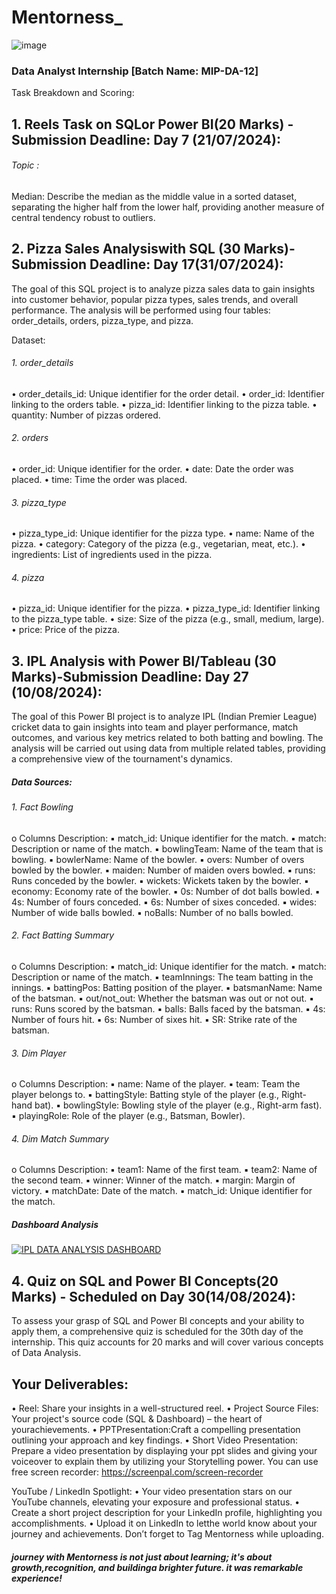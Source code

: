 # Mentorness_

![image](https://github.com/user-attachments/assets/8cc3be12-83a3-44dc-b598-a54211cfb919)

### Data Analyst Internship [Batch Name: MIP-DA-12]

Task Breakdown and Scoring:
## 1. Reels Task on SQLor Power BI(20 Marks) - Submission Deadline: Day 7 (21/07/2024):
 ###### Topic : 
 Median: Describe the median as the middle value in a sorted dataset, separating the higher half from the lower half, providing another measure of central tendency robust to outliers.
## 2. Pizza Sales Analysiswith SQL (30 Marks)- Submission Deadline: Day 17(31/07/2024):
The goal of this SQL project is to analyze pizza sales data to gain insights into customer behavior, popular pizza types, sales trends, and overall performance. The analysis will be performed using four tables: order_details, orders, pizza_type, and pizza.

Dataset:
###### 1. order_details
• order_details_id: Unique identifier for the order detail.
• order_id: Identifier linking to the orders table.
• pizza_id: Identifier linking to the pizza table.
• quantity: Number of pizzas ordered.
###### 2. orders
• order_id: Unique identifier for the order.
• date: Date the order was placed.
• time: Time the order was placed.
###### 3. pizza_type
• pizza_type_id: Unique identifier for the pizza type.
• name: Name of the pizza.
• category: Category of the pizza (e.g., vegetarian, meat, etc.).
• ingredients: List of ingredients used in the pizza.
###### 4. pizza
• pizza_id: Unique identifier for the pizza.
• pizza_type_id: Identifier linking to the pizza_type table.
• size: Size of the pizza (e.g., small, medium, large).
• price: Price of the pizza.

## 3. IPL Analysis with Power BI/Tableau (30 Marks)-Submission Deadline: Day 27 (10/08/2024):
The goal of this Power BI project is to analyze IPL (Indian Premier League) cricket data to gain insights into team and player performance, match outcomes, and various key metrics related to both batting and bowling. The analysis will be carried out using data from multiple related tables, providing a comprehensive view of the tournament's dynamics.

##### Data Sources:
###### 1. Fact Bowling
o Columns Description:
▪ match_id: Unique identifier for the match.
▪ match: Description or name of the match.
▪ bowlingTeam: Name of the team that is bowling.
▪ bowlerName: Name of the bowler.
▪ overs: Number of overs bowled by the bowler.
▪ maiden: Number of maiden overs bowled.
▪ runs: Runs conceded by the bowler.
▪ wickets: Wickets taken by the bowler.
▪ economy: Economy rate of the bowler.
▪ 0s: Number of dot balls bowled.
▪ 4s: Number of fours conceded.
▪ 6s: Number of sixes conceded.
▪ wides: Number of wide balls bowled.
▪ noBalls: Number of no balls bowled.

###### 2. Fact Batting Summary
o Columns Description:
▪ match_id: Unique identifier for the match.
▪ match: Description or name of the match.
▪ teamInnings: The team batting in the innings.
▪ battingPos: Batting position of the player.
▪ batsmanName: Name of the batsman.
▪ out/not_out: Whether the batsman was out or not out.
▪ runs: Runs scored by the batsman.
▪ balls: Balls faced by the batsman.
▪ 4s: Number of fours hit.
▪ 6s: Number of sixes hit.
▪ SR: Strike rate of the batsman.

###### 3. Dim Player
o Columns Description:
▪ name: Name of the player.
▪ team: Team the player belongs to.
▪ battingStyle: Batting style of the player (e.g., Right-hand bat).
▪ bowlingStyle: Bowling style of the player (e.g., Right-arm fast).
▪ playingRole: Role of the player (e.g., Batsman, Bowler).

###### 4. Dim Match Summary
o Columns Description:
▪ team1: Name of the first team.
▪ team2: Name of the second team.
▪ winner: Winner of the match.
▪ margin: Margin of victory.
▪ matchDate: Date of the match.
▪ match_id: Unique identifier for the match.

##### Dashboard Analysis
<div class='tableauPlaceholder' id='viz1721238997515' style='position: relative'>
 <noscript><a href='https://public.tableau.com/views/IPLDataAnalysisMentorness/Dashboard1?:language=en-US&:sid=&:redirect=auth&:display_count=n&:origin=viz_share_link'><img alt='IPL DATA ANALYSIS DASHBOARD ' src='https://github.com/user-attachments/assets/e68a482a-9854-4867-93f2-9ee28a60fc7c' style='border: none' /></a></noscript>
 <object class='tableauViz'  style='display:none;'><param name='host_url' value='https%3A%2F%2Fpublic.tableau.com%2F' /> <param name='embed_code_version' value='3' /> <param name='path' value='views&#47;IPLDataAnalysisMentorness&#47;Dashboard1?:language=en-US&amp;:embed=true&amp;:sid=&amp;:redirect=auth' /> <param name='toolbar' value='yes' /><param name='static_image' value='https:&#47;&#47;public.tableau.com&#47;static&#47;images&#47;IP&#47;IPLDataAnalysisMentorness&#47;Dashboard1&#47;1.png' /> <param name='animate_transition' value='yes' /><param name='display_static_image' value='yes' /><param name='display_spinner' value='yes' /><param name='display_overlay' value='yes' /><param name='display_count' value='yes' /><param name='language' value='en-US' /></object></div>               


  
## 4. Quiz on SQL and Power BI Concepts(20 Marks) - Scheduled on Day 30(14/08/2024):
To assess your grasp of SQL and Power BI concepts and your ability to apply them, a comprehensive quiz is scheduled for the 30th day of the internship. This quiz accounts for 20 marks and will cover various concepts of Data Analysis.


## Your Deliverables:
• Reel: Share your insights in a well-structured reel.
• Project Source Files: Your project's source code (SQL & Dashboard) – the heart of yourachievements.
• PPTPresentation:Craft a compelling presentation outlining your approach and key findings.
• Short Video Presentation: Prepare a video presentation by displaying your ppt slides and giving your voiceover to explain them by utilizing your Storytelling power. You can use free screen recorder: https://screenpal.com/screen-recorder

YouTube / LinkedIn Spotlight:
• Your video presentation stars on our YouTube channels, elevating your exposure and professional status.
• Create a short project description for your LinkedIn profile, highlighting you accomplishments.
• Upload it on LinkedIn to letthe world know about your journey and achievements. Don’t forget to Tag Mentorness while uploading.

##### journey with Mentorness is not just about learning; it's about growth,recognition, and buildinga brighter future. it was remarkable experience!
